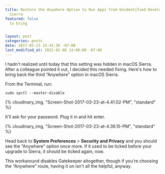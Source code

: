 ```yaml
---
title: Restore the Anywhere Option to Run Apps from Unidentified Developers in macOS
  Sierra
featured: false
  to bring


layout: post
categories: posts
date: 2017-03-23 15:41:36 -07:00
last_modified_at: 2022-02-06 14:00:00 -07:00
---
```


I hadn't realized until today that this setting was hidden in macOS Sierra. After a colleague pointed it out, I decided this needed fixing. Here's how to bring back the third “Anywhere” option in macOS Sierra.

From the Terminal, run:

`sudo spctl --master-disable`

{% cloudinary_img, "Screen-Shot-2017-03-23-at-4.41.02-PM", "standard" %}

It'll ask for your password. Plug it in and hit enter.

{% cloudinary_img, "Screen-Shot-2017-03-23-at-4.36.15-PM", "standard" %}

Head back to **System Preferences** > **Security and Privacy** and you should see the “Anywhere” option once more. If it used to be ticked before your upgrade to Sierra, it should be ticked again, now.

This workaround disables Gatekeeper altogether, though if you're choosing the “Anywhere” route, having it on isn't all the helpful, anyway.

